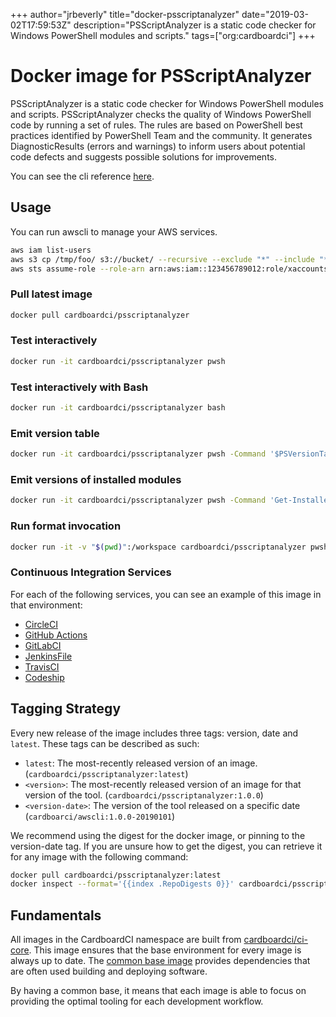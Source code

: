 +++
author="jrbeverly"
title="docker-psscriptanalyzer"
date="2019-03-02T17:59:53Z"
description="PSScriptAnalyzer is a static code checker for Windows PowerShell modules and scripts."
tags=["org:cardboardci"]
+++

# Docker image for PSScriptAnalyzer

PSScriptAnalyzer is a static code checker for Windows PowerShell modules and scripts. PSScriptAnalyzer checks the quality of Windows PowerShell code by running a set of rules. The rules are based on PowerShell best practices identified by PowerShell Team and the community. It generates DiagnosticResults (errors and warnings) to inform users about potential code defects and suggests possible solutions for improvements.

You can see the cli reference [here](https://github.com/PowerShell/PSScriptAnalyzer).

## Usage

You can run awscli to manage your AWS services.

```bash
aws iam list-users
aws s3 cp /tmp/foo/ s3://bucket/ --recursive --exclude "*" --include "*.jpg"
aws sts assume-role --role-arn arn:aws:iam::123456789012:role/xaccounts3access --role-session-name s3-access-example
```

### Pull latest image

```bash
docker pull cardboardci/psscriptanalyzer
```

### Test interactively

```bash
docker run -it cardboardci/psscriptanalyzer pwsh
```

### Test interactively with Bash

```bash
docker run -it cardboardci/psscriptanalyzer bash
```

### Emit version table

```bash
docker run -it cardboardci/psscriptanalyzer pwsh -Command '$PSVersionTable'
```

### Emit versions of installed modules

```bash
docker run -it cardboardci/psscriptanalyzer pwsh -Command 'Get-InstalledModule'
```

### Run format invocation

```bash
docker run -it -v "$(pwd)":/workspace cardboardci/psscriptanalyzer pwsh -Command 'Invoke-Formatter -ScriptDefinition (Get-Content -Path 'File.ps1' -Raw)'
```

### Continuous Integration Services

For each of the following services, you can see an example of this image in that environment:

* [CircleCI](usages/circleci)
* [GitHub Actions](usages/github)
* [GitLabCI](usages/gitlabci)
* [JenkinsFile](usages/jenkins)
* [TravisCI](usages/travisci)
* [Codeship](usages/codeship)

## Tagging Strategy

Every new release of the image includes three tags: version, date and `latest`. These tags can be described as such:

* `latest`: The most-recently released version of an image. (`cardboardci/psscriptanalyzer:latest`)
* `<version>`: The most-recently released version of an image for that version of the tool. (`cardboardci/psscriptanalyzer:1.0.0`)
* `<version-date>`: The version of the tool released on a specific date (`cardboarci/awscli:1.0.0-20190101`)

We recommend using the digest for the docker image, or pinning to the version-date tag. If you are unsure how to get the digest, you can retrieve it for any image with the following command:

```bash
docker pull cardboardci/psscriptanalyzer:latest
docker inspect --format='{{index .RepoDigests 0}}' cardboardci/psscriptanalyzer:latest
```

## Fundamentals

All images in the CardboardCI namespace are built from [cardboardci/ci-core](https://hub.docker.com/r/cardboardci/ci-core). This image ensures that the base environment for every image is always up to date. The [common base image](https://cardboardci.jrbeverly.dev/core/) provides dependencies that are often used building and deploying software.

By having a common base, it means that each image is able to focus on providing the optimal tooling for each development workflow.

